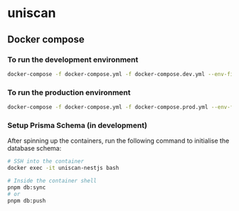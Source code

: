 # uniscan

## Docker compose

### To run the development environment

```bash
docker-compose -f docker-compose.yml -f docker-compose.dev.yml --env-file .env up --build
```

### To run the production environment

```bash
docker-compose -f docker-compose.yml -f docker-compose.prod.yml --env-file .env up --build
```

### Setup Prisma Schema (in development)

After spinning up the containers, run the following command to initialise the database schema:

```bash
# SSH into the container
docker exec -it uniscan-nestjs bash

# Inside the container shell
pnpm db:sync 
# or
pnpm db:push
```
